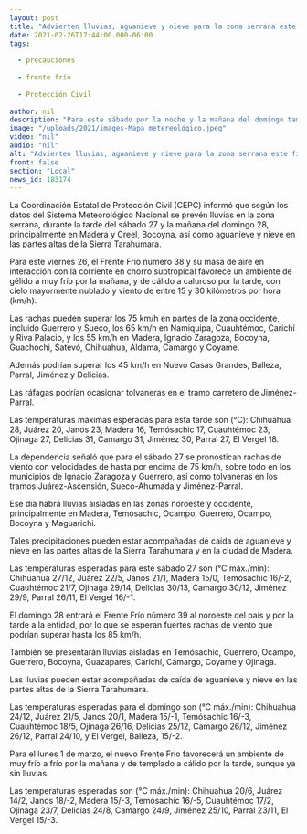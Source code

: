 ```yaml
---
layout: post
title: "Advierten lluvias, aguanieve y nieve para la zona serrana este fin de semana"
date: 2021-02-26T17:44:00.000-06:00
tags:
  
  - precauciones
  
  - frente frío
  
  - Protección Civil
  
author: nil
description: "Para este sábado por la noche y la mañana del domingo también se prevé granizo en Ojinaga y Camargo, informa la CEPC; se mantienen fuertes rachas de viento en la entidad"
image: "/uploads/2021/images-Mapa_metereológico.jpeg"
video: "nil"
audio: "nil"
alt: "Advierten lluvias, aguanieve y nieve para la zona serrana este fin de semana"
front: false
section: "Local"
news_id: 183174
---
```


La Coordinación Estatal de Protección Civil (CEPC) informó que según los datos del Sistema Meteorológico Nacional se prevén lluvias en la zona serrana, durante la tarde del sábado 27 y la mañana del domingo 28, principalmente en Madera y Creel, Bocoyna, así como aguanieve y nieve en las partes altas de la Sierra Tarahumara.

Para este viernes 26, el Frente Frío número 38 y su masa de aire en interacción con la corriente en chorro subtropical favorece un ambiente de gélido a muy frío por la mañana, y de cálido a caluroso por la tarde, con cielo mayormente nublado y viento de entre 15 y 30 kilómetros por hora (km/h).

Las rachas pueden superar los 75 km/h en partes de la zona occidente, incluido Guerrero y Sueco, los 65 km/h en Namiquipa, Cuauhtémoc, Carichí y Riva Palacio, y los 55 km/h en Madera, Ignacio Zaragoza, Bocoyna, Guachochi, Satevó, Chihuahua, Aldama, Camargo y Coyame.

Además podrían superar los 45 km/h en Nuevo Casas Grandes, Balleza, Parral, Jiménez y Delicias.

Las ráfagas podrían ocasionar tolvaneras en el tramo carretero de Jiménez-Parral.

Las temperaturas máximas esperadas para esta tarde son (°C): Chihuahua 28, Juárez 20, Janos 23, Madera 16, Temósachic 17, Cuauhtémoc 23, Ojinaga 27, Delicias 31, Camargo 31, Jiménez 30, Parral 27, El Vergel 18.

La dependencia señaló que para el sábado 27 se pronostican rachas de viento con velocidades de hasta por encima de 75 km/h, sobre todo en los municipios de Ignacio Zaragoza y Guerrero, así como tolvaneras en los tramos Juárez-Ascensión, Sueco-Ahumada y Jiménez-Parral.

Ese día habrá lluvias aisladas en las zonas noroeste y occidente, principalmente en Madera, Temósachic, Ocampo, Guerrero, Ocampo, Bocoyna y Maguarichi.

Tales precipitaciones pueden estar acompañadas de caída de aguanieve y nieve en las partes altas de la Sierra Tarahumara y en la ciudad de Madera.

Las temperaturas esperadas para este sábado 27 son (°C máx./min): Chihuahua 27/12, Juárez 22/5, Janos 21/1, Madera 15/0, Temósachic 16/-2, Cuauhtémoc 21/7, Ojinaga 29/14, Delicias 30/13, Camargo 30/12, Jiménez 29/9, Parral 26/11, El Vergel 16/-1.

El domingo 28 entrará el Frente Frío número 39 al noroeste del país y por la tarde a la entidad, por lo que se esperan fuertes rachas de viento que podrían superar hasta los 85 km/h.

También se presentarán lluvias aisladas en Temósachic, Guerrero, Ocampo, Guerrero, Bocoyna, Guazapares, Carichí, Camargo, Coyame y Ojinaga.

Las lluvias pueden estar acompañadas de caída de aguanieve y nieve en las partes altas de la Sierra Tarahumara.

Las temperaturas esperadas para el domingo son (°C máx./min): Chihuahua 24/12, Juárez 21/5, Janos 20/1, Madera 15/-1, Temósachic 16/-3, Cuauhtémoc 18/5, Ojinaga 26/16, Delicias 25/12, Camargo 26/12, Jiménez 26/12, Parral 24/10, y El Vergel, Balleza, 15/-2.

Para el lunes 1 de marzo, el nuevo Frente Frío favorecerá un ambiente de muy frío a frío por la mañana y de templado a cálido por la tarde, aunque ya sin lluvias.

Las temperaturas esperadas son (°C máx./min): Chihuahua 20/6, Juárez 14/2, Janos 18/-2, Madera 15/-3, Temósachic 16/-5, Cuauhtémoc 17/2, Ojinaga 23/7, Delicias 24/8, Camargo 24/9, Jiménez 25/10, Parral 23/11, El Vergel 15/-3.